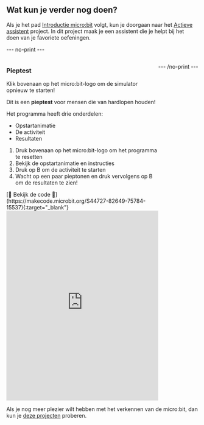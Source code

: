 ## Wat kun je verder nog doen?

Als je het pad [Introductie micro:bit](https://projects.raspberrypi.org/en/raspberrypi/microbit-intro) volgt, kun je doorgaan naar het [Actieve assistent](https://projects.raspberrypi.org/en/projects/active-assistant) project. In dit project maak je een assistent die je helpt bij het doen van je favoriete oefeningen.

\--- no-print ---

<div style="display: flex; flex-wrap: wrap">
<div style="flex-basis: 200px; flex-grow: 1">  

### Pieptest

Klik bovenaan op het micro:bit-logo om de simulator opnieuw te starten!

Dit is een **pieptest** voor mensen die van hardlopen houden!

Het programma heeft drie onderdelen:

- Opstartanimatie
- De activiteit
- Resultaten

1. Druk bovenaan op het micro:bit-logo om het programma te resetten
2. Bekijk de opstartanimatie en instructies
3. Druk op B om de activiteit te starten
4. Wacht op een paar pieptonen en druk vervolgens op B om de resultaten te zien!


<div>
[👀 Bekijk de code 👀](https://makecode.microbit.org/S44727-82649-75784-15537){:target="_blank"}
<div style="position:relative;height:0;padding-bottom:125%;overflow:hidden;"><iframe style="position:absolute;top:0;left:0;width:100%;height:100%;" src="https://makecode.microbit.org/---run?id=S44727-82649-75784-15537" allowfullscreen="allowfullscreen" sandbox="allow-popups allow-forms allow-scripts allow-same-origin" frameborder="0"></iframe></div></div>

</div>

\--- /no-print ---

Als je nog meer plezier wilt hebben met het verkennen van de micro:bit, dan kun je [deze projecten](https://projects.raspberrypi.org/en/projects?hardware%5B%5D=microbit) proberen.
